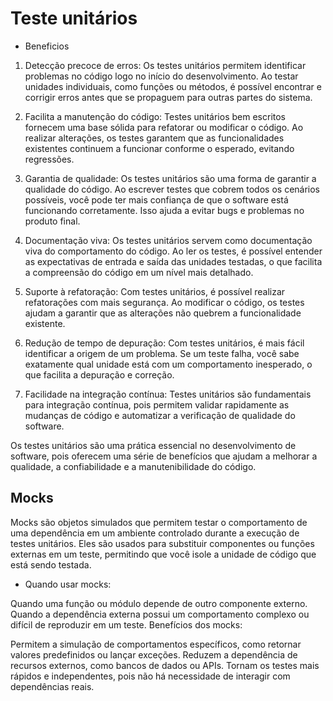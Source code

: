 # Teste unitários

- Beneficios

1. Detecção precoce de erros: Os testes unitários permitem identificar problemas no código logo no início do desenvolvimento. Ao testar unidades individuais, como funções ou métodos, é possível encontrar e corrigir erros antes que se propaguem para outras partes do sistema.

2. Facilita a manutenção do código: Testes unitários bem escritos fornecem uma base sólida para refatorar ou modificar o código. Ao realizar alterações, os testes garantem que as funcionalidades existentes continuem a funcionar conforme o esperado, evitando regressões.

3. Garantia de qualidade: Os testes unitários são uma forma de garantir a qualidade do código. Ao escrever testes que cobrem todos os cenários possíveis, você pode ter mais confiança de que o software está funcionando corretamente. Isso ajuda a evitar bugs e problemas no produto final.

4. Documentação viva: Os testes unitários servem como documentação viva do comportamento do código. Ao ler os testes, é possível entender as expectativas de entrada e saída das unidades testadas, o que facilita a compreensão do código em um nível mais detalhado.

5. Suporte à refatoração: Com testes unitários, é possível realizar refatorações com mais segurança. Ao modificar o código, os testes ajudam a garantir que as alterações não quebrem a funcionalidade existente.

6. Redução de tempo de depuração: Com testes unitários, é mais fácil identificar a origem de um problema. Se um teste falha, você sabe exatamente qual unidade está com um comportamento inesperado, o que facilita a depuração e correção.

7. Facilidade na integração contínua: Testes unitários são fundamentais para integração contínua, pois permitem validar rapidamente as mudanças de código e automatizar a verificação de qualidade do software.

Os testes unitários são uma prática essencial no desenvolvimento de software, pois oferecem uma série de benefícios que ajudam a melhorar a qualidade, a confiabilidade e a manutenibilidade do código.

## Mocks

Mocks são objetos simulados que permitem testar o comportamento de uma dependência em um ambiente controlado durante a execução de testes unitários. Eles são usados para substituir componentes ou funções externas em um teste, permitindo que você isole a unidade de código que está sendo testada.

- Quando usar mocks:

Quando uma função ou módulo depende de outro componente externo.
Quando a dependência externa possui um comportamento complexo ou difícil de reproduzir em um teste.
Benefícios dos mocks:

Permitem a simulação de comportamentos específicos, como retornar valores predefinidos ou lançar exceções.
Reduzem a dependência de recursos externos, como bancos de dados ou APIs.
Tornam os testes mais rápidos e independentes, pois não há necessidade de interagir com dependências reais.

